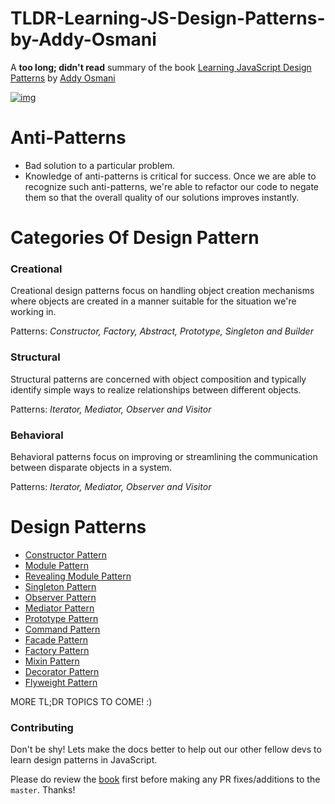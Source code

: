 
# TLDR-Learning-JS-Design-Patterns-by-Addy-Osmani

A **too long; didn't read** summary of the book [Learning JavaScript Design Patterns](http://addyosmani.com/resources/essentialjsdesignpatterns/book/#designpatternsjavascript) by [Addy Osmani](https://github.com/addyosmani)

[![img](http://akamaicovers.oreilly.com/images/0636920025832/cat.gif)](http://addyosmani.com/resources/essentialjsdesignpatterns/book/)

# Anti-Patterns
- Bad solution to a particular problem. 
- Knowledge of anti-patterns is critical for success. Once we are able to recognize such anti-patterns, we're able to refactor our code to negate them so that the overall quality of our solutions improves instantly.

# Categories Of Design Pattern
### Creational
Creational design patterns focus on handling object creation mechanisms where objects are created in a manner suitable for the situation we're working in.

Patterns: *Constructor, Factory, Abstract, Prototype, Singleton and Builder*

### Structural
Structural patterns are concerned with object composition and typically identify simple ways to realize relationships between different objects.

Patterns:  *Iterator, Mediator, Observer and Visitor*

### Behavioral
Behavioral patterns focus on improving or streamlining the communication between disparate objects in a system.

Patterns: *Iterator, Mediator, Observer and Visitor*

# Design Patterns
- [Constructor Pattern](https://github.com/karlpatrickespiritu/TLDR-Learning-JS-Design-Patterns-by-Addy-Osmani/tree/master/design-patterns/constructor-pattern.md)
- [Module Pattern](https://github.com/karlpatrickespiritu/TLDR-Learning-JS-Design-Patterns-by-Addy-Osmani/tree/master/design-patterns/module-pattern.md)
- [Revealing Module Pattern](https://github.com/karlpatrickespiritu/TLDR-Learning-JS-Design-Patterns-by-Addy-Osmani/tree/master/design-patterns/revealing-module-pattern.md)
- [Singleton Pattern](https://github.com/karlpatrickespiritu/TLDR-Learning-JS-Design-Patterns-by-Addy-Osmani/tree/master/design-patterns/singleton-pattern.md)
- [Observer Pattern](https://github.com/karlpatrickespiritu/TLDR-Learning-JS-Design-Patterns-by-Addy-Osmani/tree/master/design-patterns/observer-pattern.md)
- [Mediator Pattern](https://github.com/karlpatrickespiritu/TLDR-Learning-JS-Design-Patterns-by-Addy-Osmani/tree/master/design-patterns/mediator-pattern.md)
- [Prototype Pattern](https://github.com/karlpatrickespiritu/TLDR-Learning-JS-Design-Patterns-by-Addy-Osmani/tree/master/design-patterns/prototype-pattern.md)
- [Command Pattern](https://github.com/karlpatrickespiritu/TLDR-Learning-JS-Design-Patterns-by-Addy-Osmani/tree/master/design-patterns/command-pattern.md)
- [Facade Pattern](https://github.com/karlpatrickespiritu/TLDR-Learning-JS-Design-Patterns-by-Addy-Osmani/tree/master/design-patterns/facade-pattern.md)
- [Factory Pattern](https://github.com/karlpatrickespiritu/TLDR-Learning-JS-Design-Patterns-by-Addy-Osmani/tree/master/design-patterns/factory-pattern.md)
- [Mixin Pattern](https://github.com/karlpatrickespiritu/TLDR-Learning-JS-Design-Patterns-by-Addy-Osmani/tree/master/design-patterns/mixin-pattern.md)
- [Decorator Pattern](https://github.com/karlpatrickespiritu/TLDR-Learning-JS-Design-Patterns-by-Addy-Osmani/tree/master/design-patterns/decorator-pattern.md)
- [Flyweight Pattern](https://github.com/karlpatrickespiritu/TLDR-Learning-JS-Design-Patterns-by-Addy-Osmani/tree/master/design-patterns/flyweight-pattern.md)

MORE TL;DR TOPICS TO COME! :)

### Contributing

Don't be shy! Lets make the docs better to help out our other fellow devs to learn design patterns in JavaScript.

Please do review the [book](http://addyosmani.com/resources/essentialjsdesignpatterns/book/#designpatternsjavascript) first before making any PR fixes/additions to the `master`. Thanks!